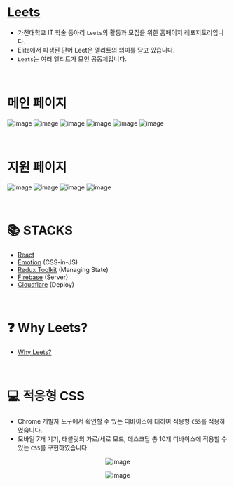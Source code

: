 # [Leets](https://leets.pages.dev)

- 가천대학교 IT 학술 동아리 `Leets`의 활동과 모집을 위한 홈페이지 레포지토리입니다.
- Elite에서 파생된 단어 Leet은 엘리트의 의미를 담고 있습니다.
- `Leets`는 여러 엘리트가 모인 공동체입니다.

<br>

# 메인 페이지

![image](https://user-images.githubusercontent.com/86355699/224530995-928c6ad5-537a-46a2-930b-4918865f991d.png)
![image](https://user-images.githubusercontent.com/86355699/224530944-de278c81-891d-4146-90ef-5f45dede079b.png)
![image](https://user-images.githubusercontent.com/86355699/224530965-c7e0c5fa-de5c-4125-b285-82d07935381d.png)
![image](https://user-images.githubusercontent.com/86355699/224530981-88283845-8b6d-47db-a4b2-4ddbe23f40ee.png)
![image](https://user-images.githubusercontent.com/86355699/224531020-dd674c5b-4097-4697-be34-933a944fda8c.png)
![image](https://user-images.githubusercontent.com/86355699/224531070-7304a7dc-f4fb-4ed9-802d-d513b21a7415.png)

<br>

# 지원 페이지

![image](https://user-images.githubusercontent.com/86355699/224532373-1b49d731-0d17-42e5-8055-431a80b15607.png)
![image](https://user-images.githubusercontent.com/86355699/224532399-ad3c1ce9-b9b9-498d-ac87-dce207cf22d8.png)
![image](https://user-images.githubusercontent.com/86355699/224532415-82b23799-61ae-48bc-aad0-c80b8d44cacf.png)
![image](https://user-images.githubusercontent.com/86355699/224532433-8653c12a-195f-4b83-8cf7-4c059a410707.png)

<br>

# 📚 STACKS

- [React](https://beta.reactjs.org/)
- [Emotion](https://emotion.sh/docs/introduction) (CSS-in-JS)
- [Redux Toolkit](https://redux-toolkit.js.org/) (Managing State)
- [Firebase](https://firebase.google.com/?hl=ko) (Server)
- [Cloudflare](https://www.cloudflare.com/ko-kr/) (Deploy)

<br>

# ❓ Why Leets?

- [Why Leets?](https://github.com/Collection50/LEETS/wiki)

<br>

# 💻 적응형 CSS

- Chrome 개발자 도구에서 확인할 수 있는 디바이스에 대하여 적응형 `CSS`를 적용하였습니다.
- 모바일 7개 기기, 태블릿의 가로/세로 모드, 데스크탑 총 10개 디바이스에 적용할 수 있는 `CSS`를 구현하였습니다.

<div align="center">

![image](https://user-images.githubusercontent.com/86355699/224531175-e8bfbfc5-1283-4ad1-bfe1-8991814dbfcd.png)

![image](https://user-images.githubusercontent.com/86355699/224531238-edfed3c9-de65-4ba4-9327-921c46b84254.png)

</div>
